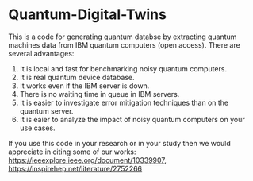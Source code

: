 # Quantum-Digital-Twins

This is a code for generating quantum databse by extracting quantum machines data from IBM quantum computers (open access). There are several advantages:
1. It is local and fast for benchmarking noisy quantum computers.
2. It is real quantum device database.
3. It works even if the IBM server is down.
4. There is no waiting time in queue in IBM servers.
5. It is easier to investigate error mitigation techniques than on the quantum server.
6. It is eaier to analyze the impact of noisy quantum computers on your use cases.
   
If you use this code in your research or in your study then we would appreciate in citing some of our works:
https://ieeexplore.ieee.org/document/10339907, https://inspirehep.net/literature/2752266

